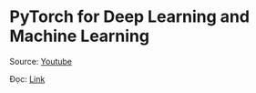 # PyTorch for Deep Learning and Machine Learning

Source: [Youtube](https://www.youtube.com/watch?v=V_xro1bcAuA&t=76578s)

Đọc: [Link](https://www.learnpytorch.io/)
